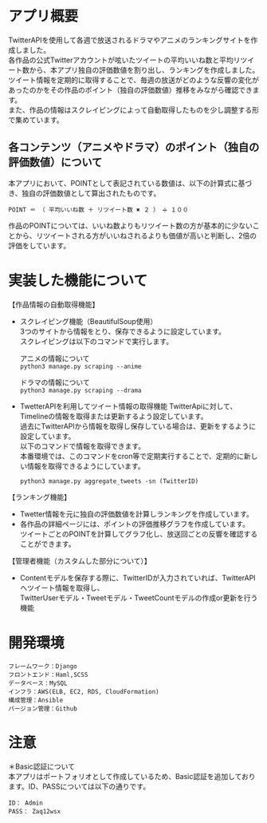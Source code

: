# アプリ概要
TwitterAPIを使用して各週で放送されるドラマやアニメのランキングサイトを作成しました。  
各作品の公式Twitterアカウントが呟いたツイートの平均いいね数と平均リツイート数から、本アプリ独自の評価数値を割り出し、ランキングを作成しました。  
ツイート情報を定期的に取得することで、毎週の放送がどのような反響の変化があったのかをその作品のポイント（独自の評価数値）推移をみながら確認できます。  
また、作品の情報はスクレイピングによって自動取得したものを少し調整する形で集めています。


## 各コンテンツ（アニメやドラマ）のポイント（独自の評価数値）について
本アプリにおいて、POINTとして表記されている数値は、以下の計算式に基づき、独自の評価数値として算出されたものです。

`POINT ＝ （ 平均いいね数 ＋ リツイート数 ✖️ ２ ） ➗ １００`

作品のPOINTについては、いいね数よりもリツイート数の方が基本的に少ないことから、リツイートされる方がいいねされるよりも価値が高いと判断し、2倍の評価をしています。
  
  
# 実装した機能について
【作品情報の自動取得機能】  

- スクレイピング機能（BeautifulSoup使用）  
3つのサイトから情報をとり、保存できるように設定しています。  
スクレイピングは以下のコマンドで実行します。

   アニメの情報について  
   `python3 manage.py scraping --anime`

   ドラマの情報について  
   `python3 manage.py scraping --drama`

- TwetterAPIを利用してツイート情報の取得機能
TwitterApiに対して、Timelineの情報を取得または更新するよう設定しています。  
過去にTwitterAPIから情報を取得し保存している場合は、更新をするように設定しています。  
以下のコマンドで情報を取得できます。  
本番環境では、このコマンドをcron等で定期実行することで、定期的に新しい情報を取得できるようにしています。

   `python3 manage.py aggregate_tweets -sn (TwitterID)`

【ランキング機能】
- Twetter情報を元に独自の評価数値を計算しランキングを作成しています。
- 各作品の詳細ページには、ポイントの評価推移グラフを作成しています。  
ツイートごとのPOINTを計算してグラフ化し、放送回ごとの反響を確認することができます。

【管理者機能（カスタムした部分について）】  
- Contentモデルを保存する際に、TwitterIDが入力されていれば、TwitterAPIへツイート情報を取得し、  
TwitterUserモデル・Tweetモデル・TweetCountモデルの作成or更新を行う機能  


# 開発環境
```
フレームワーク：Django
フロントエンド：Haml,SCSS
データベース：MySQL
インフラ：AWS(ELB, EC2, RDS, CloudFormation)
構成管理：Ansible
バージョン管理：Github
```


# 注意
＊Basic認証について  
本アプリはポートフォリオとして作成しているため、Basic認証を追加しております。ID、PASSについては以下の通りです。  
```
ID： Admin  
PASS： Zaq12wsx
```